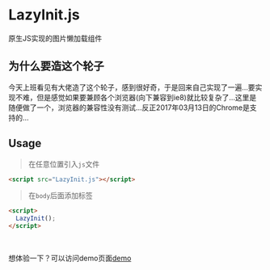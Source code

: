 # LazyInit.js
原生JS实现的图片懒加载组件

## 为什么要造这个轮子

今天上班看见有大佬造了这个轮子，感到很好奇，于是回来自己实现了一遍…要实现不难，但是感觉如果要兼顾各个浏览器(向下兼容到ie8)就比较复杂了…这里是随便做了一个，浏览器的兼容性没有测试…反正2017年03月13日的Chrome是支持的…

## Usage

> 在任意位置引入`js`文件

```html
<script src="LazyInit.js"></script>
```

> 在`body`后面添加标签

```html
<script>
  LazyInit();
</script>
```

<br>

想体验一下？可以访问demo页面[demo](http://139.129.132.196/LazyInit/)
